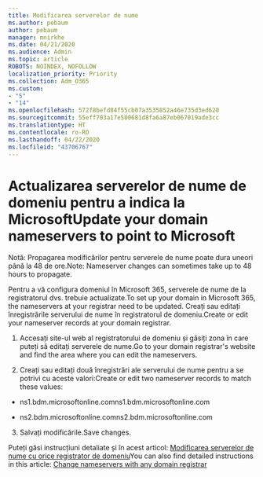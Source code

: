 ```yaml
---
title: Modificarea serverelor de nume
ms.author: pebaum
author: pebaum
manager: mnirkhe
ms.date: 04/21/2020
ms.audience: Admin
ms.topic: article
ROBOTS: NOINDEX, NOFOLLOW
localization_priority: Priority
ms.collection: Adm_O365
ms.custom:
- "5"
- "14"
ms.openlocfilehash: 572f8befd84f55cb07a3535852a46e735d3ed620
ms.sourcegitcommit: 55eff703a17e500681d8fa6a87eb067019ade3cc
ms.translationtype: HT
ms.contentlocale: ro-RO
ms.lasthandoff: 04/22/2020
ms.locfileid: "43706767"
---
```

# <a name="update-your-domain-nameservers-to-point-to-microsoft"></a><span data-ttu-id="5e540-102">Actualizarea serverelor de nume de domeniu pentru a indica la Microsoft</span><span class="sxs-lookup"><span data-stu-id="5e540-102">Update your domain nameservers to point to Microsoft</span></span>

<span data-ttu-id="5e540-103">Notă: Propagarea modificărilor pentru serverele de nume poate dura uneori până la 48 de ore.</span><span class="sxs-lookup"><span data-stu-id="5e540-103">Note: Nameserver changes can sometimes take up to 48 hours to propagate.</span></span>
  
<span data-ttu-id="5e540-104">Pentru a vă configura domeniul în Microsoft 365, serverele de nume de la registratorul dvs. trebuie actualizate.</span><span class="sxs-lookup"><span data-stu-id="5e540-104">To set up your domain in Microsoft 365, the nameservers at your registrar need to be updated.</span></span> <span data-ttu-id="5e540-105">Creați sau editați înregistrările serverului de nume în registratorul de domeniu.</span><span class="sxs-lookup"><span data-stu-id="5e540-105">Create or edit your nameserver records at your domain registrar.</span></span>
  
1. <span data-ttu-id="5e540-106">Accesați site-ul web al registratorului de domeniu și găsiți zona în care puteți să editați serverele de nume.</span><span class="sxs-lookup"><span data-stu-id="5e540-106">Go to your domain registrar's website and find the area where you can edit the nameservers.</span></span>
  
2. <span data-ttu-id="5e540-107">Creați sau editați două înregistrări ale serverului de nume pentru a se potrivi cu aceste valori:</span><span class="sxs-lookup"><span data-stu-id="5e540-107">Create or edit two nameserver records to match these values:</span></span>

  - <span data-ttu-id="5e540-108">ns1.bdm.microsoftonline.com</span><span class="sxs-lookup"><span data-stu-id="5e540-108">ns1.bdm.microsoftonline.com</span></span>

  - <span data-ttu-id="5e540-109">ns2.bdm.microsoftonline.com</span><span class="sxs-lookup"><span data-stu-id="5e540-109">ns2.bdm.microsoftonline.com</span></span>

3. <span data-ttu-id="5e540-110">Salvați modificările.</span><span class="sxs-lookup"><span data-stu-id="5e540-110">Save changes.</span></span>

<span data-ttu-id="5e540-111">Puteți găsi instrucțiuni detaliate și în acest articol: [Modificarea serverelor de nume cu orice registrator de domeniu](https://docs.microsoft.com//office365/admin/get-help-with-domains/change-nameservers-at-any-domain-registrar)</span><span class="sxs-lookup"><span data-stu-id="5e540-111">You can also find detailed instructions in this article: [Change nameservers with any domain registrar](https://docs.microsoft.com//office365/admin/get-help-with-domains/change-nameservers-at-any-domain-registrar)</span></span>
  